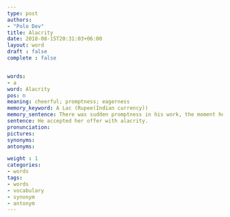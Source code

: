 ```yaml
---
type: post
authors:
- "Polo Dev"
title: Alacrity
date: 2018-08-15T20:31:03+06:00
layout: word
draft : false
complete : false


words:
- a
word: Alacrity
pos: n
meaning: cheerful; promptness; eagerness
memory_keyword: A Lac (Rupee(Indian currency))
memory_sentence: There was sudden promptness in his work, the moment he got one lac rupees.
sentence: He accepted her offer with alacrity.
pronunciation:
pictures:
synonyms:
antonyms:

weight : 1
categories:
- words
tags:
- words
- vocabulary
- synonym
- antonym
---
```

